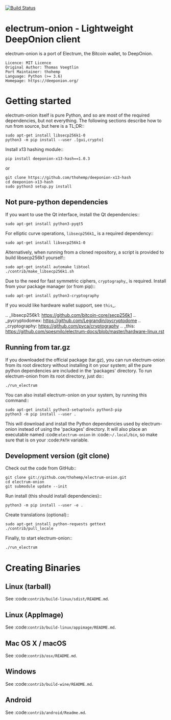 [![Build Status](https://travis-ci.com/thohemp/electrum-onion.svg?branch=master)](https://travis-ci.com/thohemp/electrum-onion)

electrum-onion - Lightweight DeepOnion client
==========================================

electrum-onion is a port of Electrum, the Bitcoin wallet, to DeepOnion.

    Licence: MIT Licence
    Original Author: Thomas Voegtlin
    Port Maintainer: thohemp
    Language: Python (>= 3.6)
    Homepage: https://deeponion.org/






Getting started
===============

electrum-onion itself is pure Python, and so are most of the required dependencies,
but not everything. The following sections describe how to run from source, but here
is a TL;DR::

    sudo apt-get install libsecp256k1-0
    python3 -m pip install --user .[gui,crypto]

Install x13 hashing module::

    pip install deeponion-x13-hash==1.0.3

or

    git clone https://github.com/thohemp/deeponion-x13-hash
    cd deeponion-x13-hash
    sudo python3 setup.py install


Not pure-python dependencies
----------------------------

If you want to use the Qt interface, install the Qt dependencies::

    sudo apt-get install python3-pyqt5

For elliptic curve operations, `libsecp256k1`_ is a required dependency::

    sudo apt-get install libsecp256k1-0

Alternatively, when running from a cloned repository, a script is provided to build
libsecp256k1 yourself::

    sudo apt-get install automake libtool
    ./contrib/make_libsecp256k1.sh

Due to the need for fast symmetric ciphers, `cryptography`_ is required.
Install from your package manager (or from pip)::

    sudo apt-get install python3-cryptography


If you would like hardware wallet support, see `this`_.

.. _libsecp256k1: https://github.com/bitcoin-core/secp256k1
.. _pycryptodomex: https://github.com/Legrandin/pycryptodome
.. _cryptography: https://github.com/pyca/cryptography
.. _this: https://github.com/spesmilo/electrum-docs/blob/master/hardware-linux.rst

Running from tar.gz
-------------------

If you downloaded the official package (tar.gz), you can run
electrum-onion from its root directory without installing it on your
system; all the pure python dependencies are included in the 'packages'
directory. To run electrum-onion from its root directory, just do::

    ./run_electrum

You can also install electrum-onion on your system, by running this command::

    sudo apt-get install python3-setuptools python3-pip
    python3 -m pip install --user .

This will download and install the Python dependencies used by
electrum-onion instead of using the 'packages' directory.
It will also place an executable named :code:`electrum-onion` in :code:`~/.local/bin`,
so make sure that is on your :code:`PATH` variable.


Development version (git clone)
-------------------------------

Check out the code from GitHub::

    git clone git://github.com/thohemp/electrum-onion.git
    cd electrum-onion
    git submodule update --init

Run install (this should install dependencies)::

    python3 -m pip install --user -e .


Create translations (optional)::

    sudo apt-get install python-requests gettext
    ./contrib/pull_locale

Finally, to start electrum-onion::

    ./run_electrum



Creating Binaries
=================

Linux (tarball)
---------------

See :code:`contrib/build-linux/sdist/README.md`.


Linux (AppImage)
----------------

See :code:`contrib/build-linux/appimage/README.md`.


Mac OS X / macOS
----------------

See :code:`contrib/osx/README.md`.


Windows
-------

See :code:`contrib/build-wine/README.md`.


Android
-------

See :code:`contrib/android/Readme.md`.
